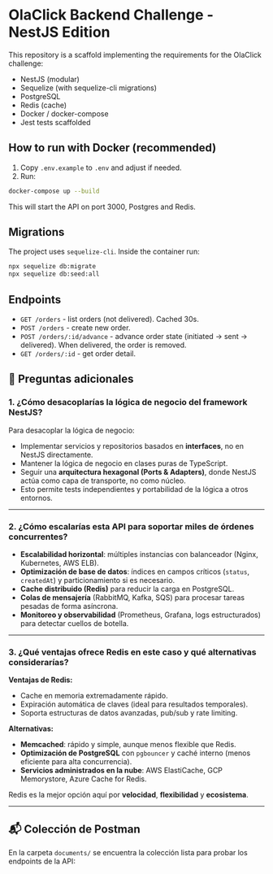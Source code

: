 
# OlaClick Backend Challenge - NestJS Edition

This repository is a scaffold implementing the requirements for the OlaClick challenge:
- NestJS (modular)
- Sequelize (with sequelize-cli migrations)
- PostgreSQL
- Redis (cache)
- Docker / docker-compose
- Jest tests scaffolded

## How to run with Docker (recommended)
1. Copy `.env.example` to `.env` and adjust if needed.
2. Run:
```bash
docker-compose up --build
```
This will start the API on port 3000, Postgres and Redis.

## Migrations
The project uses `sequelize-cli`. Inside the container run:
```bash
npx sequelize db:migrate
npx sequelize db:seed:all
```

## Endpoints
- `GET /orders` - list orders (not delivered). Cached 30s.
- `POST /orders` - create new order.
- `POST /orders/:id/advance` - advance order state (initiated → sent → delivered). When delivered, the order is removed.
- `GET /orders/:id` - get order detail.

## 🧪 Preguntas adicionales

### **1. ¿Cómo desacoplarías la lógica de negocio del framework NestJS?**
Para desacoplar la lógica de negocio:  
- Implementar servicios y repositorios basados en **interfaces**, no en NestJS directamente.  
- Mantener la lógica de negocio en clases puras de TypeScript.  
- Seguir una **arquitectura hexagonal (Ports & Adapters)**, donde NestJS actúa como capa de transporte, no como núcleo.  
- Esto permite tests independientes y portabilidad de la lógica a otros entornos.

---

### **2. ¿Cómo escalarías esta API para soportar miles de órdenes concurrentes?**
- **Escalabilidad horizontal**: múltiples instancias con balanceador (Nginx, Kubernetes, AWS ELB).  
- **Optimización de base de datos**: índices en campos críticos (`status`, `createdAt`) y particionamiento si es necesario.  
- **Cache distribuido (Redis)** para reducir la carga en PostgreSQL.  
- **Colas de mensajería** (RabbitMQ, Kafka, SQS) para procesar tareas pesadas de forma asíncrona.  
- **Monitoreo y observabilidad** (Prometheus, Grafana, logs estructurados) para detectar cuellos de botella.

---

### **3. ¿Qué ventajas ofrece Redis en este caso y qué alternativas considerarías?**
**Ventajas de Redis:**  
- Cache en memoria extremadamente rápido.  
- Expiración automática de claves (ideal para resultados temporales).  
- Soporta estructuras de datos avanzadas, pub/sub y rate limiting.  

**Alternativas:**  
- **Memcached**: rápido y simple, aunque menos flexible que Redis.  
- **Optimización de PostgreSQL** con `pgbouncer` y caché interno (menos eficiente para alta concurrencia).  
- **Servicios administrados en la nube**: AWS ElastiCache, GCP Memorystore, Azure Cache for Redis.  

Redis es la mejor opción aquí por **velocidad**, **flexibilidad** y **ecosistema**.

---

## 📬 Colección de Postman

En la carpeta `documents/` se encuentra la colección lista para probar los endpoints de la API:  


